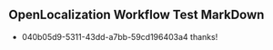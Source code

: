 ## OpenLocalization Workflow Test MarkDown
* 040b05d9-5311-43dd-a7bb-59cd196403a4 
thanks!<!--HONumber=Mar16_HO2-->
